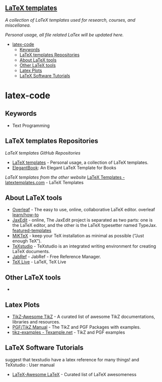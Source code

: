 ## [LaTeX templates](https://github.com/zhutaosheng/latex-templates/blob/main/README.md)
*A collection of LaTeX templates used for research, courses, and miscellanea.*

*Personal usage, all file related LaTex will be updated here.*

- [latex-code](#latex-code)
  - [Keywords](#keywords)
  - [LaTeX templates Repositories](#latex-templates-repositories)
  - [About LaTeX tools](#about-latex-tools)
  - [Other LaTeX tools](#other-latex-tools)
  - [Latex Plots](#latex-plots)
  - [LaTeX Software Tutorials](#latex-software-tutorials)

# latex-code

## Keywords
* Text Programming

## LaTeX templates Repositories
*LaTeX templates GitHub Repositories*
* [LaTeX templates](https://github.com/zhutaosheng/latex-templates/blob/main/README.md) - Personal usage, a collection of LaTeX templates.
* [ElegantBook](https://github.com/ElegantLaTeX/ElegantBook): An Elegant LaTeX Template for Books

*LaTeX templates from the other website*
[LaTeX Templates - latextemplates.com](http://www.latextemplates.com/) - LaTeX Templates

## About LaTeX tools
* [Overleaf](https://www.overleaf.com/) - The easy to use, online, collaborative LaTeX editor. overleaf [learn/how-to](https://www.overleaf.com/learn/how-to/Creating_a_document_in_Overleaf)
* [JaxEdit](https://zohooo.github.io/jaxedit/) - online, The JaxEdit project is separated as two parts: one is the LaTeX editor, and the other is the LaTeX typesetter named TypeJax. [featured-templates](https://www.authorea.com/featured-templates)
* [MiKTeX](https://miktex.org/download) - keep your TeX installation as minimal as possible (“Just enough TeX”).
* [TeXstudio](https://www.texstudio.org/) - TeXstudio is an integrated writing environment for creating LaTeX documents.
* [JabRef](https://www.jabref.org/) - JabRef - Free Reference Manager.
* [TeX Live](https://tug.org/texlive/) - LaTeX, TeX Live

## Other LaTeX tools
* 


## Latex Plots
* [TikZ-Awesome TikZ](https://github.com/xiaohanyu/awesome-tikz#readme) - A curated list of awesome TikZ documentations, libraries and resources.
* [PGF/TikZ Manual](https://tikz.dev/) - The TikZ and PGF Packages with examples.
* [tikz-examples - Texample.net](https://texample.net/tikz/examples/) - TikZ and PGF examples

## LaTeX Software Tutorials
suggest that texstudio have a latex reference for many things! and TeXstudio : User manual
* [LaTeX-Awesome LaTeX](https://github.com/egeerardyn/awesome-LaTeX#readme) - Curated list of LaTeX awesomeness
